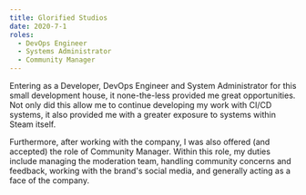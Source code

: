 ```yaml
---
title: Glorified Studios
date: 2020-7-1
roles:
  - DevOps Engineer
  - Systems Administrator
  - Community Manager
---
```

Entering as a Developer, DevOps Engineer and System Administrator for this small development house,
it none-the-less provided me great opportunities.
Not only did this allow me to continue developing my work with CI/CD systems,
it also provided me with a greater exposure to systems within Steam itself.

Furthermore, after working with the company, I was also offered (and accepted) the role of Community Manager.
Within this role, my duties include managing the moderation team,
handling community concerns and feedback, working with the brand's social media,
and generally acting as a face of the company.